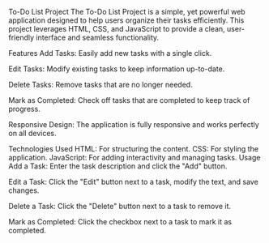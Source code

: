 To-Do List Project
The To-Do List Project is a simple, yet powerful web application designed to help users organize their tasks efficiently. This project leverages HTML, CSS, and JavaScript to provide a clean, user-friendly interface and seamless functionality.

Features
Add Tasks: Easily add new tasks with a single click.

Edit Tasks: Modify existing tasks to keep information up-to-date.

Delete Tasks: Remove tasks that are no longer needed.

Mark as Completed: Check off tasks that are completed to keep track of progress.

Responsive Design: The application is fully responsive and works perfectly on all devices.

Technologies Used
HTML: For structuring the content.
CSS: For styling the application.
JavaScript: For adding interactivity and managing tasks.
Usage
Add a Task: Enter the task description and click the "Add" button.

Edit a Task: Click the "Edit" button next to a task, modify the text, and save changes.

Delete a Task: Click the "Delete" button next to a task to remove it.

Mark as Completed: Click the checkbox next to a task to mark it as completed.